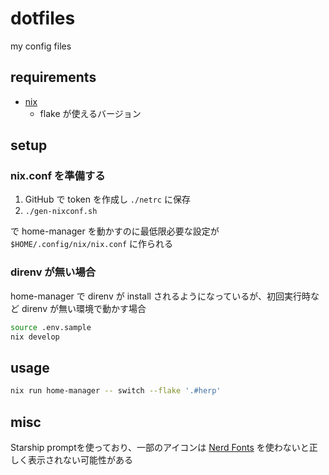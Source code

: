 # dotfiles

my config files

## requirements

- [nix](https://nixos.org/)
  - flake が使えるバージョン

## setup

### nix.conf を準備する

1. GitHub で token を作成し `./netrc` に保存
2. `./gen-nixconf.sh`

で home-manager を動かすのに最低限必要な設定が `$HOME/.config/nix/nix.conf` に作られる

### direnv が無い場合

home-manager で direnv が install されるようになっているが、初回実行時など direnv が無い環境で動かす場合

```sh
source .env.sample
nix develop
```

## usage

```sh
nix run home-manager -- switch --flake '.#herp'
```

## misc

Starship promptを使っており、一部のアイコンは [Nerd Fonts](https://www.nerdfonts.com/font-downloads) を使わないと正しく表示されない可能性がある
